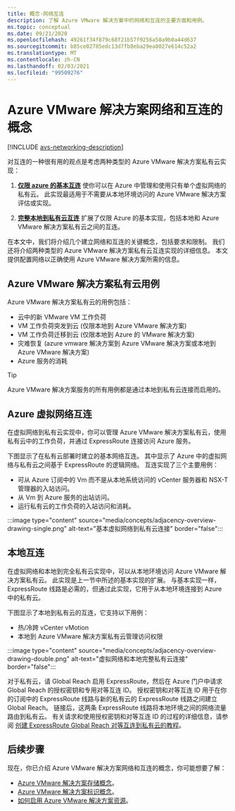 ```yaml
---
title: 概念-网络互连
description: 了解 Azure VMware 解决方案中的网络和互连的主要方面和用例。
ms.topic: conceptual
ms.date: 09/21/2020
ms.openlocfilehash: 49261f34f879c68f21b57f9256a58a9b0a44d637
ms.sourcegitcommit: b85ce02785edc13d7fb8eba29ea8027e614c52a2
ms.translationtype: MT
ms.contentlocale: zh-CN
ms.lasthandoff: 02/03/2021
ms.locfileid: "99509276"
---
```

# <a name="azure-vmware-solution-networking-and-interconnectivity-concepts"></a>Azure VMware 解决方案网络和互连的概念

[!INCLUDE [avs-networking-description](includes/azure-vmware-solution-networking-description.md)]

对互连的一种很有用的观点是考虑两种类型的 Azure VMware 解决方案私有云实现：

1. [**仅限 azure 的基本互连**](#azure-virtual-network-interconnectivity) 使你可以在 Azure 中管理和使用只有单个虚拟网络的私有云。 此实现最适用于不需要从本地环境访问的 Azure VMware 解决方案评估或实现。

1. [**完整本地到私有云互连**](#on-premises-interconnectivity) 扩展了仅限 Azure 的基本实现，包括本地和 Azure VMware 解决方案私有云之间的互连。
 
在本文中，我们将介绍几个建立网络和互连的关键概念，包括要求和限制。 我们还将介绍两种类型的 Azure VMware 解决方案私有云互连实现的详细信息。 本文提供配置网络以正确使用 Azure VMware 解决方案所需的信息。

## <a name="azure-vmware-solution-private-cloud-use-cases"></a>Azure VMware 解决方案私有云用例

Azure VMware 解决方案私有云的用例包括：
- 云中的新 VMware VM 工作负荷
- VM 工作负荷突发到云 (仅限本地到 Azure VMware 解决方案) 
- VM 工作负荷迁移到云 (仅限本地到 Azure 的 VMware 解决方案) 
- 灾难恢复 (azure vmware 解决方案到 Azure VMware 解决方案或本地到 Azure VMware 解决方案) 
- Azure 服务的消耗

> [!TIP]
> Azure VMware 解决方案服务的所有用例都是通过本地到私有云连接而启用的。

## <a name="azure-virtual-network-interconnectivity"></a>Azure 虚拟网络互连

在虚拟网络到私有云实现中，你可以管理 Azure VMware 解决方案私有云，使用私有云中的工作负荷，并通过 ExpressRoute 连接访问 Azure 服务。 

下图显示了在私有云部署时建立的基本网络互连。 其中显示了 Azure 中的虚拟网络与私有云之间基于 ExpressRoute 的逻辑网络。 互连实现了三个主要用例：
* 可从 Azure 订阅中的 Vm 而不是从本地系统访问的 vCenter 服务器和 NSX-T 管理器的入站访问。 
* 从 Vm 到 Azure 服务的出站访问。 
* 运行私有云的工作负荷的入站访问和消耗。

:::image type="content" source="media/concepts/adjacency-overview-drawing-single.png" alt-text="基本虚拟网络到私有云连接" border="false":::

## <a name="on-premises-interconnectivity"></a>本地互连

在虚拟网络和本地到完全私有云实现中，可以从本地环境访问 Azure VMware 解决方案私有云。 此实现是上一节中所述的基本实现的扩展。 与基本实现一样，ExpressRoute 线路是必需的，但通过此实现，它用于从本地环境连接到 Azure 中的私有云。 

下图显示了本地到私有云的互连，它支持以下用例：
* 热/冷跨 vCenter vMotion
* 本地到 Azure VMware 解决方案私有云管理访问权限

:::image type="content" source="media/concepts/adjacency-overview-drawing-double.png" alt-text="虚拟网络和本地完整私有云连接" border="false":::

对于私有云，请 Global Reach 启用 ExpressRoute，然后在 Azure 门户中请求 Global Reach 的授权密钥和专用对等互连 ID。 授权密钥和对等互连 ID 用于在你的订阅中的 ExpressRoute 线路与新的私有云的 ExpressRoute 线路之间建立 Global Reach。 链接后，这两条 ExpressRoute 线路将本地环境之间的网络流量路由到私有云。  有关请求和使用授权密钥和对等互连 ID 的过程的详细信息，请参阅 [创建 ExpressRoute Global Reach 对等互连到私有云的教程](tutorial-expressroute-global-reach-private-cloud.md)。

## <a name="next-steps"></a>后续步骤 

现在，你已介绍 Azure VMware 解决方案网络和互连的概念，你可能想要了解：

- [Azure VMware 解决方案存储概念](concepts-storage.md)。
- [Azure VMware 解决方案标识概念](concepts-identity.md)。
- [如何启用 Azure VMware 解决方案资源](enable-azure-vmware-solution.md)。

<!-- LINKS - external -->
[enable Global Reach]: ../expressroute/expressroute-howto-set-global-reach.md

<!-- LINKS - internal -->

